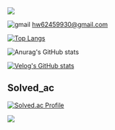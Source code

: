 <img src="https://capsule-render.vercel.app/api?type=waving&color=BDBDC8&height=150&section=header" />

![gmail](https://img.shields.io/badge/Gmail-D14836?style=for-the-badge&logo=gmail&logoColor=white) hw62459930@gmail.com



[![Top Langs](https://github-readme-stats.vercel.app/api/top-langs/?username=HyunWoo9930)](https://github.com/anuraghazra/github-readme-stats)

![Anurag's GitHub stats](https://github-readme-stats.vercel.app/api?username=HyunWoo9930&hide=contribs,prs&show_icons=true&theme=graywhite)

[![Velog's GitHub stats](https://velog-readme-stats.vercel.app/api?name=ohw9930)](https://velog.io/@ohw9930/posts)

## Solved_ac
[![Solved.ac Profile](http://mazassumnida.wtf/api/v2/generate_badge?boj=ohw9930)](https://solved.ac/ohw9930/)





<img src="https://capsule-render.vercel.app/api?type=waving&color=BDBDC8&height=150&section=footer" />
